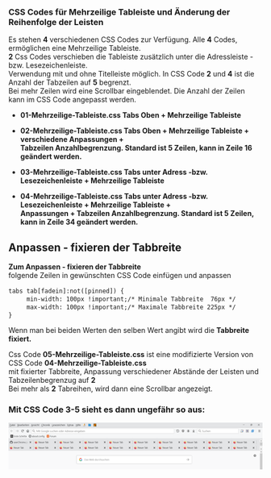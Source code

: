 ### CSS Codes für Mehrzeilige Tableiste und Änderung der Reihenfolge der Leisten

Es stehen **4** verschiedenen CSS Codes zur Verfügung. Alle **4** Codes, ermöglichen eine Mehrzeilige Tableiste.     
**2** Css Codes verschieben die Tableiste zusätzlich unter die Adressleiste - bzw. Lesezeichenleiste.    
Verwendung mit und ohne Titelleiste möglich. In CSS Code **2** und **4** ist die Anzahl der Tabzeilen auf **5** begrenzt.    
Bei mehr Zeilen wird eine Scrollbar eingeblendet. Die Anzahl der Zeilen kann im CSS Code angepasst werden.    

- **01-Mehrzeilige-Tableiste.css Tabs Oben + Mehrzeilige Tableiste**      

- **02-Mehrzeilige-Tableiste.css Tabs Oben + Mehrzeilige Tableiste + verschiedene Anpassungen +**    
     **Tabzeilen Anzahlbegrenzung. Standard ist 5 Zeilen, kann in Zeile 16 geändert werden.**    
 
- **03-Mehrzeilige-Tableiste.css Tabs unter Adress -bzw. Lesezeichenleiste + Mehrzeilige Tableiste**   

- **04-Mehrzeilige-Tableiste.css Tabs unter Adress -bzw. Lesezeichenleiste + Mehrzeilige Tableiste +**     
     **Anpassungen + Tabzeilen Anzahlbegrenzung. Standard ist 5 Zeilen, kann in Zeile 34 geändert werden.**    

## Anpassen - fixieren der Tabbreite 

**Zum Anpassen - fixieren der Tabbreite**    
folgende Zeilen in gewünschten CSS Code einfügen und anpassen     

    tabs tab[fadein]:not([pinned]) {
		 min-width: 100px !important;/* Minimale Tabbreite  76px */
		 max-width: 100px !important;/* Maximale Tabbreite 225px */
    }
	
Wenn man bei beiden Werten den selben Wert angibt wird die **Tabbreite fixiert.**

Css Code **05-Mehrzeilige-Tableiste.css** ist eine modifizierte Version von CSS Code **04-Mehrzeilige-Tableiste.css**    
mit fixierter Tabbreite, Anpassung verschiedener Abstände der Leisten und Tabzeilenbegrenzug auf **2**    
Bei mehr als **2** Tabreihen, wird dann eine Scrollbar angezeigt.   
   
### Mit CSS Code 3-5 sieht es dann ungefähr so aus:    

![Screenshot](Zwischenablage01a.png)


